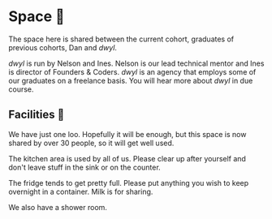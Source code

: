# Space 🌌
The space here is shared between the current cohort, graduates of previous cohorts, Dan and *dwyl*.

*dwyl* is run by Nelson and Ines. Nelson is our lead technical mentor and Ines is director of Founders & Coders. *dwyl* is an agency that employs some of our graduates on a freelance basis. You will hear more about *dwyl* in due course.

## Facilities 🏡
We have just one loo. Hopefully it will be enough, but this space is now shared by over 30 people, so it will get well used.

The kitchen area is used by all of us. Please clear up after yourself and don't leave stuff in the sink or on the counter.

The fridge tends to get pretty full. Please put anything you wish to keep overnight in a container. Milk is for sharing.

We also have a shower room.